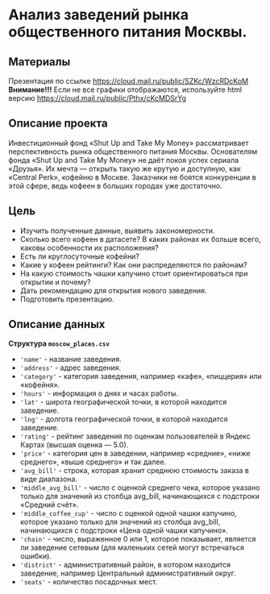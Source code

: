 # Анализ заведений рынка общественного питания Москвы.

## Материалы

Презентация по ссылке https://cloud.mail.ru/public/SZKc/WzcRDcKoM
<br>
<b> Внимание!!!</b> Если не все графики отображаются, используйте html версию https://cloud.mail.ru/public/Pthx/cKcMDSrYg


## Описание проекта
Инвестиционный фонд «Shut Up and Take My Money» рассматривает перспективность рынка общественного питания Москвы.
Основателям фонда «Shut Up and Take My Money» не даёт покоя успех сериала «Друзья». Их мечта — открыть такую же крутую и доступную, как «Central Perk», кофейню в Москве. Заказчики не боятся конкуренции в этой сфере, ведь кофеен в больших городах уже достаточно.


## Цель
- Изучить полученные данные, выявить закономерности.
- Сколько всего кофеен в датасете? В каких районах их больше всего, каковы особенности их расположения?
- Есть ли круглосуточные кофейни?
- Какие у кофеен рейтинги? Как они распределяются по районам?
- На какую стоимость чашки капучино стоит ориентироваться при открытии и почему?
- Дать рекомендацию для открытия нового заведения. 
- Подготовить презентацию.


## Описание данных
<b>Структура `moscow_places.csv`</b>
- `'name'` - название заведения.
- `'address'` - адрес заведения.
- `'category'` - категория заведения, например «кафе», «пиццерия» или «кофейня».
- `'hours'` - информация о днях и часах работы.
- `'lat'` - широта географической точки, в которой находится заведение.
- `'lng'` - долгота географической точки, в которой находится заведение.
- `'rating'` - рейтинг заведения по оценкам пользователей в Яндекс Картах (высшая оценка — 5.0).
- `'price'` - категория цен в заведении, например «средние», «ниже среднего», «выше среднего» и так далее.
- `'avg_bill'` - строка, которая хранит среднюю стоимость заказа в виде диапазона.
- `'middle_avg_bill'` - число с оценкой среднего чека, которое указано только для значений из столбца avg_bill, начинающихся с подстроки «Средний счёт».
- `'middle_coffee_cup'` - число с оценкой одной чашки капучино, которое указано только для значений из столбца avg_bill, начинающихся с подстроки «Цена одной чашки капучино».
- `'chain'` - число, выраженное 0 или 1, которое показывает, является ли заведение сетевым (для маленьких сетей могут встречаться ошибки).
- `'district'` - административный район, в котором находится заведение, например Центральный административный округ.
- `'seats'` - количество посадочных мест.
